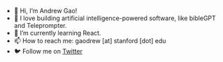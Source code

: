 - 👋 Hi, I’m Andrew Gao!
- 👀 I love building artificial intelligence-powered software, like bibleGPT and Teleprompter.
- 🌱 I’m currently learning React.
- 📫 How to reach me: gaodrew [at] stanford [dot] edu
- 🐦 Follow me on [Twitter](https://twitter.com/itsandrewgao)
<!---
andrewgcodes/andrewgcodes is a ✨ special ✨ repository because its `README.md` (this file) appears on your GitHub profile.
You can click the Preview link to take a look at your changes.
--->
